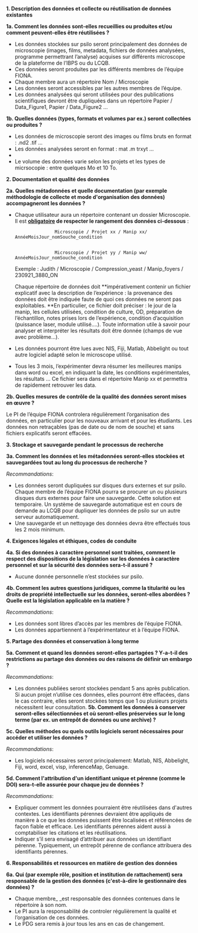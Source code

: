 <!-- Output copied to clipboard! -->

<!-----

Yay, no errors, warnings, or alerts!

Conversion time: 0.46 seconds.


Using this Markdown file:

1. Paste this output into your source file.
2. See the notes and action items below regarding this conversion run.
3. Check the rendered output (headings, lists, code blocks, tables) for proper
   formatting and use a linkchecker before you publish this page.

Conversion notes:

* Docs to Markdown version 1.0β34
* Fri Sep 22 2023 00:52:30 GMT-0700 (PDT)
* Source doc: GPD_Miné-Hattab
----->


**1. Description des données et collecte ou réutilisation de données existantes**

**1a. Comment les données sont-elles recueillies ou produites et/ou comment peuvent-elles être réutilisées ?**



* Les données stockées sur psilo seront principalement des données de microscopie (images, films, metadata, fichiers de données analysées, programme permettrant l’analyse) acquises sur différents microscope de la plateforme de l’IBPS ou du LCQB. 
* Ces données seront produites par les différents membres de l’équipe FIONA.
* Chaque membre aura un répertoire Nom / Microscopie
* Les données seront accessibles par les autres membres de l’équipe. 
* Les données analysées qui seront utilisées pour des publications scientifiques devront être dupliquées dans un répertoire Papier / Data_Figure1, Papier / Data_Figure2 …

**1b. Quelles données (types, formats et volumes par ex.) seront collectées ou produites ?**



* Les données de microscopie seront des images ou films bruts en format : .nd2   .tif  ... 
* Les données analysées seront en format : mat   .m   trxyt …
* 
* Le volume des données varie selon les projets et les types de micrsocopie : entre quelques Mo et 10 To.  

**2. Documentation et qualité des données**

**2a. Quelles métadonnées et quelle documentation (par exemple méthodologie de collecte et mode d'organisation des données) accompagneront les données ?**



* Chaque utilisateur aura un répertoire contenant un dossier Microscopie. Il est **<span style="text-decoration:underline;">obligatoire</span> de respecter le rangement des données ci-dessous** :

                     Microscopie / Projet xx / Manip xx/ AnnéeMoisJour_nomSouche_condition


                     Microscopie / Projet yy / Manip ww/ AnnéeMoisJour_nomSouche_condition


    Exemple : Judith / Microscopie / Compression_yeast / Manip_foyers / 230921_3880_ON


    Chaque répertoire de données doit **impérativement contenir un fichier explicatif avec la description de l’expérience : la provenance des données doit être indiquée faute de quoi ces données ne seront pas exploitables. **En particulier, ce fichier doit préciser : le jour de la manip, les cellules utilisées, condition de culture, OD, préparation de l’échantillon, notes prises lors de l’expérience, condition d’acquisition (puissance laser, module utilisé….). Toute information utile à savoir pour analyser et interpréter les résultats doit être donnée (champs de vue avec problème…). 

* Les données pourront être lues avec NIS, Fiji, Matlab, Abbelight ou tout autre logiciel adapté selon le microscope utilisé.
* Tous les 3 mois, l’expérimenter devra résumer les meilleures manips dans word ou excel, en indiquant la date, les conditions expérimentales, les résultats … Ce fichier sera dans el répertoire Manip xx et permettra de rapidement retrouver les data.

**2b. Quelles mesures de contrôle de la qualité des données seront mises en œuvre ?**

Le PI de l’équipe FIONA controlera régulièrement l’organisation des données, en particulier pour les nouveaux arrivant et pour les étudiants. Les données non retraçables (pas de date ou de nom de souche) et sans fichiers explicatifs seront effacées.

**3. Stockage et sauvegarde pendant le processus de recherche**

**3a. Comment les données et les métadonnées seront-elles stockées et sauvegardées tout au long du processus de recherche ?**

_Recommandations_:



* Les données seront dupliquées sur disques durs externes et sur psilo. Chaque membre de l’équipe FIONA pourra se procurer un ou plusieurs disques durs externes pour faire une sauvegarde. Cette solution est temporaire. Un système de sauvegarde automatique est en cours de demande au LCQB pour dupliquer les données de psilo sur un autre serveur automatiquement. 
* Une sauvegarde et un nettoyage des données devra être effectués tous les 2 mois minimum. 

**4. Exigences légales et éthiques, codes de conduite**

**4a. Si des données à caractère personnel sont traitées, comment le respect des dispositions de la législation sur les données à caractère personnel et sur la sécurité des données sera-t-il assuré ?**



* Aucune donnée personnelle n’est stockées sur psilo. 

**4b. Comment les autres questions juridiques, comme la titularité ou les droits de propriété intellectuelle sur les données, seront-elles abordées ? Quelle est la législation applicable en la matière ?**

_Recommandations_:



* Les données sont libres d’accès par les membres de l’équipe FIONA. 
* Les données appartiennent à l’expérimentateur et à l’équipe FIONA.

**5. Partage des données et conservation à long terme**

**5a. Comment et quand les données seront-elles partagées ? Y-a-t-il des restrictions au partage des données ou des raisons de définir un embargo ?**

_Recommandations_:



* Les données publiées seront stockées pendant 5 ans après publication. Si aucun projet n’utilise ces données, elles pourront être effacées, dans le cas contraire, elles seront stockées temps que 1 ou plusieurs projets nécessitent leur consultation.   **5b. Comment les données à conserver seront-elles sélectionnées et où seront-elles préservées sur le long terme (par ex. un entrepôt de données ou une archive) ?**

**5c. Quelles méthodes ou quels outils logiciels seront nécessaires pour accéder et utiliser les données ?**

_Recommandations_:



* Les logiciels nécessaires seront principalement: Matlab, NIS, Abbelight, Fiji, word, excel, visp, inferenceMap, Genuage. 

**5d. Comment l'attribution d'un identifiant unique et pérenne (comme le DOI) sera-t-elle assurée pour chaque jeu de données ?**

_Recommandations_:



* Expliquer comment les données pourraient être réutilisées dans d'autres contextes. Les identifiants pérennes devraient être appliqués de manière à ce que les données puissent être localisées et référencées de façon fiable et efficace. Les identifiants pérennes aident aussi à comptabiliser les citations et les réutilisations.
* Indiquer s’il sera envisagé d’attribuer aux données un identifiant pérenne. Typiquement, un entrepôt pérenne de confiance attribuera des identifiants pérennes.

**6. Responsabilités et ressources en matière de gestion des données**

**6a. Qui (par exemple rôle, position et institution de rattachement) sera responsable de la gestion des données (c'est-à-dire le gestionnaire des données) ?**



* Chaque membre_ _est responsable des données contenues dans le répertoire à son nom.
* Le PI aura la responsabilité de controler régulièrement la qualité et l’organisation de ces données.
* Le PDG sera remis à jour tous les ans en cas de changement.

